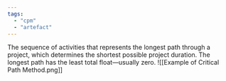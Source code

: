 ```yaml
---
tags:
  - "cpm"
  - "artefact"
---
```

The sequence of activities that represents the longest path through a project, which determines the shortest possible project duration. The longest path has the least total float—usually zero.
![[Example of Critical Path Method.png]]